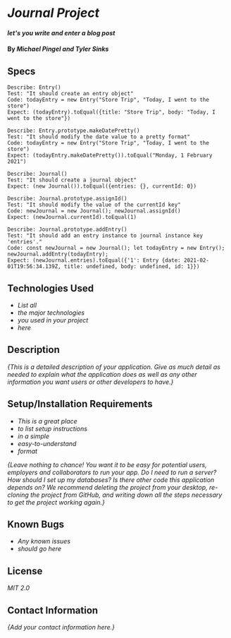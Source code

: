 # _Journal Project_

#### _let's you write and enter a blog post_

#### By _**Michael Pingel and Tyler Sinks**_

## Specs
```
Describe: Entry()
Test: "It should create an entry object"
Code: todayEntry = new Entry("Store Trip", "Today, I went to the store") 
Expect: (todayEntry).toEqual({title: "Store Trip", body: "Today, I went to the store"})

Describe: Entry.prototype.makeDatePretty()
Test: "It should modify the date value to a pretty format"
Code: todayEntry = new Entry("Store Trip", "Today, I went to the store")
Expect: (todayEntry.makeDatePretty()).toEqual("Monday, 1 February 2021")

Describe: Journal()
Test: "It should create a journal object"
Expect: (new Journal()).toEqual({entries: {}, currentId: 0})

Describe: Journal.prototype.assignId()
Test: "It should modify the value of the currentId key"
Code: newJournal = new Journal(); newJournal.assignId()
Expect: (newJournal.currentId).toEqual(1)

Describe: Journal.prototype.addEntry()
Test: "It should add an entry instance to journal instance key 'entries'."
Code: const newJournal = new Journal(); let todayEntry = new Entry(); newJournal.addEntry(todayEntry);
Expect: (newJournal.entries).toEqual({'1': Entry {date: 2021-02-01T19:56:34.139Z, title: undefined, body: undefined, id: 1}})
```


## Technologies Used

* _List all_
* _the major technologies_
* _you used in your project_
* _here_

## Description

_{This is a detailed description of your application. Give as much detail as needed to explain what the application does as well as any other information you want users or other developers to have.}_

## Setup/Installation Requirements

* _This is a great place_
* _to list setup instructions_
* _in a simple_
* _easy-to-understand_
* _format_

_{Leave nothing to chance! You want it to be easy for potential users, employers and collaborators to run your app. Do I need to run a server? How should I set up my databases? Is there other code this application depends on? We recommend deleting the project from your desktop, re-cloning the project from GitHub, and writing down all the steps necessary to get the project working again.}_

## Known Bugs

* _Any known issues_
* _should go here_

## License

_MIT 2.0_

## Contact Information

_{Add your contact information here.}_